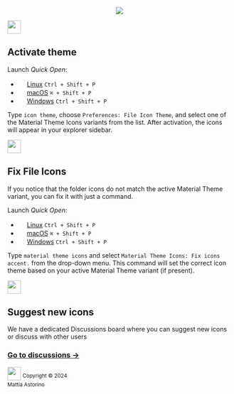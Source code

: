 <p align="center"><img src="https://rawcdn.githack.com/material-theme/vsc-material-theme-icons/fce652bff87ed26a2ab094e64027d51f11fc6736/preview.png"></p>

<img src="https://external-content.duckduckgo.com/iu/?u=https%3A%2F%2Fmineblocks.com%2F1%2Fwiki%2Fimages%2F5%2F59%2FEmpty.png&f=1&nofb=1&ipt=272d1bf6ef886b68f90fc4b76685cf3d69c29691db2a6136a83a4f99e53db919&ipo=images" height="30">

## Activate theme

Launch *Quick Open*:

  - <img src="https://www.kernel.org/theme/images/logos/favicon.png" width=16 height=16/> <a href="https://code.visualstudio.com/shortcuts/keyboard-shortcuts-linux.pdf">Linux</a> `Ctrl + Shift + P`
  - <img src="https://developer.apple.com/favicon.ico" width=16 height=16/> <a href="https://code.visualstudio.com/shortcuts/keyboard-shortcuts-macos.pdf">macOS</a> `⌘ + Shift + P`
  - <img src="https://www.microsoft.com/favicon.ico" width=16 height=16/> <a href="https://code.visualstudio.com/shortcuts/keyboard-shortcuts-windows.pdf">Windows</a> `Ctrl + Shift + P`

Type `icon theme`, choose `Preferences: File Icon Theme`, and select one of the Material Theme Icons variants from the list. After activation, the icons will appear in your explorer sidebar.

<img src="https://external-content.duckduckgo.com/iu/?u=https%3A%2F%2Fmineblocks.com%2F1%2Fwiki%2Fimages%2F5%2F59%2FEmpty.png&f=1&nofb=1&ipt=272d1bf6ef886b68f90fc4b76685cf3d69c29691db2a6136a83a4f99e53db919&ipo=images" height="30">

## Fix File Icons

If you notice that the folder icons do not match the active Material Theme variant, you can fix it with just a command.

Launch *Quick Open*:

  - <img src="https://www.kernel.org/theme/images/logos/favicon.png" width=16 height=16/> <a href="https://code.visualstudio.com/shortcuts/keyboard-shortcuts-linux.pdf">Linux</a> `Ctrl + Shift + P`
  - <img src="https://developer.apple.com/favicon.ico" width=16 height=16/> <a href="https://code.visualstudio.com/shortcuts/keyboard-shortcuts-macos.pdf">macOS</a> `⌘ + Shift + P`
  - <img src="https://www.microsoft.com/favicon.ico" width=16 height=16/> <a href="https://code.visualstudio.com/shortcuts/keyboard-shortcuts-windows.pdf">Windows</a> `Ctrl + Shift + P`

Type `material theme icons` and select `Material Theme Icons: Fix icons accent.` from the drop-down menu. This command will set the correct icon theme based on your active Material Theme variant (if present).

<img src="https://external-content.duckduckgo.com/iu/?u=https%3A%2F%2Fmineblocks.com%2F1%2Fwiki%2Fimages%2F5%2F59%2FEmpty.png&f=1&nofb=1&ipt=272d1bf6ef886b68f90fc4b76685cf3d69c29691db2a6136a83a4f99e53db919&ipo=images" height="30">

## Suggest new icons

We have a dedicated Discussions board where you can suggest new icons or discuss with other users

### [Go to discussions →](https://github.com/material-theme/vsc-material-theme-icons/discussions)

<img src="https://external-content.duckduckgo.com/iu/?u=https%3A%2F%2Fmineblocks.com%2F1%2Fwiki%2Fimages%2F5%2F59%2FEmpty.png&f=1&nofb=1&ipt=272d1bf6ef886b68f90fc4b76685cf3d69c29691db2a6136a83a4f99e53db919&ipo=images" height="30">

<sup>
  Copyright &copy; 2024
  <br /> Mattia Astorino
</sup>

